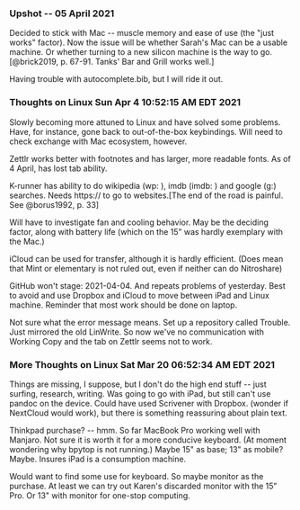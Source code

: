 ### Upshot -- 05 April 2021

Decided to stick with Mac -- muscle memory and ease of use (the "just works" factor). Now the issue will be whether Sarah's Mac can be a usable machine. Or whether turning to a new silicon machine is the way to go.[@brick2019, p. 67-91. Tanks' Bar and Grill works well.]

Having trouble with autocomplete.bib, but I will ride it out.

### Thoughts on Linux Sun Apr  4 10:52:15 AM EDT 2021

Slowly becoming more attuned to Linux and have solved some problems. Have, for instance, gone back to out-of-the-box keybindings. Will need to check exchange with Mac ecosystem, however.

Zettlr works better with footnotes and has larger, more readable fonts. As of 4 April, has lost tab ability.

K-runner has ability to do wikipedia (wp: ), imdb (imdb: ) and google (g:) searches. Needs https:// to go to websites.[The end of the road is painful. See @borus1992, p. 33]

Will have to investigate fan and cooling behavior. May be the deciding factor, along with battery life (which on the 15” was hardly exemplary with the Mac.)

iCloud can be used for transfer, although it is hardly efficient. (Does mean that Mint or elementary is not ruled out, even if neither can do Nitroshare)

GitHub won't stage: 2021-04-04. And repeats problems of yesterday. Best to avoid and use Dropbox and iCloud to move between iPad and Linux machine. Reminder that most work should be done on laptop.

Not sure what the error message means. Set up a repository called Trouble. Just mirrored the old LinWrite. So now we've no communication with Working Copy and the tab on Zettlr seems not to work.

### More Thoughts on Linux Sat Mar 20 06:52:34 AM EDT 2021

Things are missing, I suppose, but I don't do the high end stuff -- just surfing, research, writing. Was going to go with iPad, but still can't use pandoc on the device. Could have used Scrivener with Dropbox. (wonder if NextCloud would work), but there is something reassuring about plain text.

Thinkpad purchase? -- hmm. So far MacBook Pro working well with Manjaro. Not sure it is worth it for a more conducive keyboard. (At moment wondering why bpytop is not running.) Maybe 15" as base; 13" as mobile? Maybe. Insures iPad is a consumption machine.

Would want to find some use for keyboard. So maybe monitor as the purchase. At least we can try out Karen's discarded monitor with the 15" Pro. Or 13" with monitor for one-stop computing.
